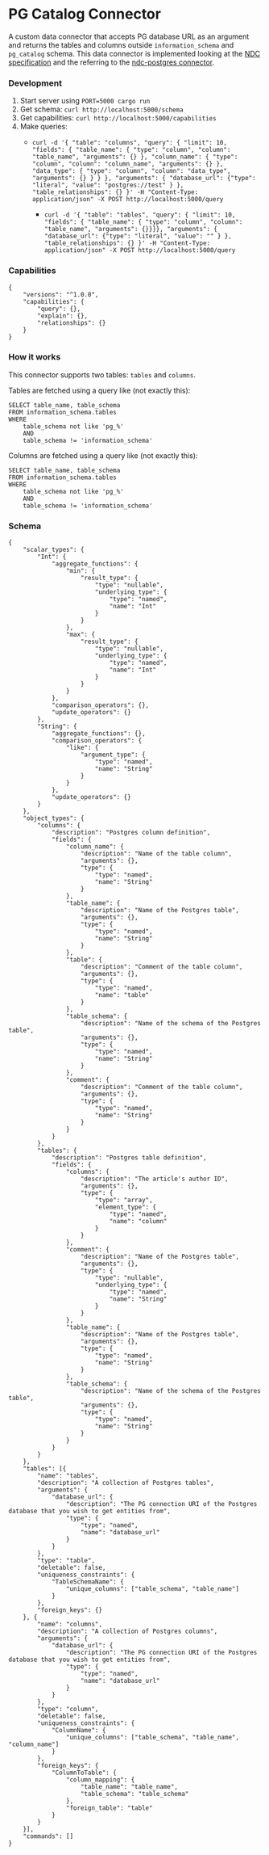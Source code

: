 # PG Catalog Connector

A custom data connector that accepts PG database URL as an argument and returns the tables and columns outside `information_schema` and `pg_catalog` schema. This data connector is implemented looking at the [NDC specification](https://github.com/hasura/ndc-spec) and the referring to the [ndc-postgres connector](https://github.com/hasura/ndc-postgres).

### Development

1. Start server using `PORT=5000 cargo run`
2. Get schema: `curl http://localhost:5000/schema`
3. Get capabilities: `curl http://localhost:5000/capabilities`
3. Make queries:
	- `curl -d '{ "table": "columns", "query": { "limit": 10, "fields": { "table_name": { "type": "column", "column": "table_name", "arguments": {} }, "column_name": { "type": "column", "column": "column_name", "arguments": {} }, "data_type": { "type": "column", "column": "data_type", "arguments": {} } } }, "arguments": { "database_url": {"type": "literal", "value": "postgres://test" } }, "table_relationships": {} }' -H "Content-Type: application/json" -X POST http://localhost:5000/query`

		- `curl -d '{ "table": "tables", "query": { "limit": 10, "fields": { "table_name": { "type": "column", "column": "table_name", "arguments": {}}}}, "arguments": { "database_url": {"type": "literal", "value": "" } }, "table_relationships": {} }' -H "Content-Type: application/json" -X POST http://localhost:5000/query`

### Capabilities

```
{
	"versions": "^1.0.0",
	"capabilities": {
		"query": {},
		"explain": {},
		"relationships": {}
	}
}
```

### How it works

This connector supports two tables: `tables` and `columns`.

Tables are fetched using a query like (not exactly this):

```
SELECT table_name, table_schema
FROM information_schema.tables
WHERE
	table_schema not like 'pg_%'
	AND
	table_schema != 'information_schema'
```

Columns are fetched using a query like (not exactly this):

```
SELECT table_name, table_schema
FROM information_schema.tables
WHERE
	table_schema not like 'pg_%'
	AND
	table_schema != 'information_schema'
```

### Schema

```
{
	"scalar_types": {
		"Int": {
			"aggregate_functions": {
				"min": {
					"result_type": {
						"type": "nullable",
						"underlying_type": {
							"type": "named",
							"name": "Int"
						}
					}
				},
				"max": {
					"result_type": {
						"type": "nullable",
						"underlying_type": {
							"type": "named",
							"name": "Int"
						}
					}
				}
			},
			"comparison_operators": {},
			"update_operators": {}
		},
		"String": {
			"aggregate_functions": {},
			"comparison_operators": {
				"like": {
					"argument_type": {
						"type": "named",
						"name": "String"
					}
				}
			},
			"update_operators": {}
		}
	},
	"object_types": {
		"columns": {
			"description": "Postgres column definition",
			"fields": {
				"column_name": {
					"description": "Name of the table column",
					"arguments": {},
					"type": {
						"type": "named",
						"name": "String"
					}
				},
				"table_name": {
					"description": "Name of the Postgres table",
					"arguments": {},
					"type": {
						"type": "named",
						"name": "String"
					}
				},
				"table": {
					"description": "Comment of the table column",
					"arguments": {},
					"type": {
						"type": "named",
						"name": "table"
					}
				},
				"table_schema": {
					"description": "Name of the schema of the Postgres table",
					"arguments": {},
					"type": {
						"type": "named",
						"name": "String"
					}
				},
				"comment": {
					"description": "Comment of the table column",
					"arguments": {},
					"type": {
						"type": "named",
						"name": "String"
					}
				}
			}
		},
		"tables": {
			"description": "Postgres table definition",
			"fields": {
				"columns": {
					"description": "The article's author ID",
					"arguments": {},
					"type": {
						"type": "array",
						"element_type": {
							"type": "named",
							"name": "column"
						}
					}
				},
				"comment": {
					"description": "Name of the Postgres table",
					"arguments": {},
					"type": {
						"type": "nullable",
						"underlying_type": {
							"type": "named",
							"name": "String"
						}
					}
				},
				"table_name": {
					"description": "Name of the Postgres table",
					"arguments": {},
					"type": {
						"type": "named",
						"name": "String"
					}
				},
				"table_schema": {
					"description": "Name of the schema of the Postgres table",
					"arguments": {},
					"type": {
						"type": "named",
						"name": "String"
					}
				}
			}
		}
	},
	"tables": [{
		"name": "tables",
		"description": "A collection of Postgres tables",
		"arguments": {
			"database_url": {
				"description": "The PG connection URI of the Postgres database that you wish to get entities from",
				"type": {
					"type": "named",
					"name": "database_url"
				}
			}
		},
		"type": "table",
		"deletable": false,
		"uniqueness_constraints": {
			"TableSchemaName": {
				"unique_columns": ["table_schema", "table_name"]
			}
		},
		"foreign_keys": {}
	}, {
		"name": "columns",
		"description": "A collection of Postgres columns",
		"arguments": {
			"database_url": {
				"description": "The PG connection URI of the Postgres database that you wish to get entities from",
				"type": {
					"type": "named",
					"name": "database_url"
				}
			}
		},
		"type": "column",
		"deletable": false,
		"uniqueness_constraints": {
			"ColumnName": {
				"unique_columns": ["table_schema", "table_name", "column_name"]
			}
		},
		"foreign_keys": {
			"ColumnToTable": {
				"column_mapping": {
					"table_name": "table_name",
					"table_schema": "table_schema"
				},
				"foreign_table": "table"
			}
		}
	}],
	"commands": []
}
```
